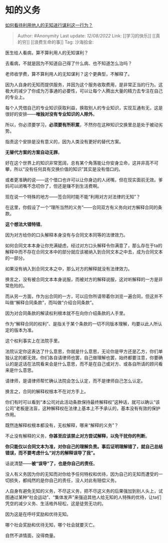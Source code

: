 # 知的义务
[如何看待利用他人的无知进行谋利这一行为？](https://www.zhihu.com/question/547093057/answer/2620463222)

> Author: #Anonymity
> Last update: *12/08/2022*
> Link: [[学习的快乐]] [[真的穷]] [[浪费生命的事]]
> Tag:
> 沙海拾金:

医生给人看病，算不算利用人的无知谋利？

去看病，不就是因为不知道自己得了什么病、也不知道怎么治吗？

老师收学费，算不算利用人的无知谋利？这个更典型，不解释了。

因为人自身的无知而提供服务，并因为这个服务收取费用，是非常正当的行为。这极大的减少了你成为万事通的必要性，可以让每个人腾出大量的精力去专注在自己的专业上。

每个人凭借自己的专业知识获取利益，换取别人的专业知识，实现互通有无，这是很好的安排——**唯独对没有专业知识的人除外**。

所以，你必须要学习，**必须要有所积累**，不然你在这种知识交换里总是处于被动劣势。

指责这个安排是没有意义的，因为人类没有更好的替代方案。

**无替代方案的方案自动无罪**。

好在这个世界上的知识非常宽阔，总有某个角落能让你安身立命，这并非高不可攀，所以“没有任何具有交换价值的知识”其实是没有借口的。

或者更准确的说——这个借口也许可以让你身边的人闭嘴，但在现实面前无效。爹妈可以闭嘴不念叨你了，但还是赚不到生活费啊。

现在说一个特殊的地方——签合同时能不能“利用对方对法律的无知”？

在这里，你假设了一个“理所当然的义务”——合同双方有义务向对方解释合同的条款。

**这个想法大错特错**。

因为对方给你的口头解释本身没有与合同文本同等的法律效力。

如何合同文本本身让你充满疑虑，经过对方口头解释令你满意了，那么存在于ta的解释中而不存在合同文本中的部分就应该被纳入到合同文本之中去，成为合同文本的一部分。

如果没有纳入到合同文本之中，那么对方的解释就没有法律效力。

换言之，没有被合同文本本身说服，而被对方的解释说服，这对听解释的一方是非常危险的。

而从另一方面，作为出合同的一方，可以应你所请带着你浏览一遍合同，但这并不叫做“解释合同条款”，而叫做“介绍合同条款”。

因为对合同条款的解读权利根本就不在向你介绍条款的人手里。

作为“解释合同的权利”、是指关于某个条款的一切不同版本理解，均要以此人所认定的版本为准。

这个权利事实上在法院手里。

法院认定你这表达了什么意思，你就是什么意思，无论你是甲方还是乙方，你们单独认定的都无效。你们各自请律师也罢，自己做理解也罢，始终都要注意，你要确认的是这话在法院看来会是什么意思，而不是在自己或对方、或各自所请的顾问看来是什么意思。

请律师，是请律师帮忙确认法院会怎么认定，而不是律师自己怎么认定。

换言之，合同的解释权根本不在对方手上。

你们有时可以看到“本公司对此活动条款保持最终解释权”这种话，就可以确认“该公司”老板是法盲，这种解释权在法律上基本上不予承认的，基本没有有效的保护作用。

既然连解释权根本都没有，无权解释，哪来“解释的义务”？

不止没有解释的义务，**你甚至应该禁止对方尝试解释，以免干扰你的判断**。

**你只能仅以合同文本为准，对你自己的理解负责。事后证明理解错了，就自己总结错误，而不要考虑什么“对方的解释误导了我”。**

话说清楚——**被“误导”了，也是你自己的责任**。

没人有义务因为你的无知而对你给予任何特权和优待，因为自己的无知而遭受的一切损失，都纯然的是你自己的责任，没人对此有赔偿义务。

人自身有避免无知的义务，不尽这义务，把不尽这义务的后果强加到别人头上，试图通过某种“社会运动”、“集体发声”来强迫其他人给无知的人特殊的优待，让ta们凭空的减少义务、生活格外轻松，这是徒劳无功的。

因为这是在呼吁奖励和优待无知。

哪个社会奖励和优待无知，哪个社会就要灭亡。

自然不讲情面，没得商量。
